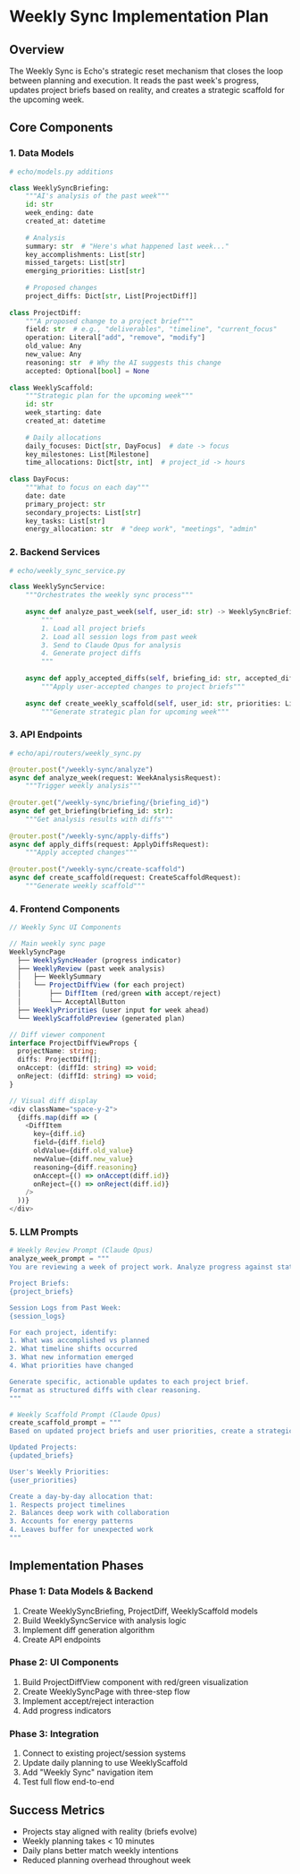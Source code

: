 # Weekly Sync Implementation Plan

## Overview
The Weekly Sync is Echo's strategic reset mechanism that closes the loop between planning and execution. It reads the past week's progress, updates project briefs based on reality, and creates a strategic scaffold for the upcoming week.

## Core Components

### 1. Data Models

```python
# echo/models.py additions

class WeeklySyncBriefing:
    """AI's analysis of the past week"""
    id: str
    week_ending: date
    created_at: datetime
    
    # Analysis
    summary: str  # "Here's what happened last week..."
    key_accomplishments: List[str]
    missed_targets: List[str]
    emerging_priorities: List[str]
    
    # Proposed changes
    project_diffs: Dict[str, List[ProjectDiff]]
    
class ProjectDiff:
    """A proposed change to a project brief"""
    field: str  # e.g., "deliverables", "timeline", "current_focus"
    operation: Literal["add", "remove", "modify"]
    old_value: Any
    new_value: Any
    reasoning: str  # Why the AI suggests this change
    accepted: Optional[bool] = None
    
class WeeklyScaffold:
    """Strategic plan for the upcoming week"""
    id: str
    week_starting: date
    created_at: datetime
    
    # Daily allocations
    daily_focuses: Dict[str, DayFocus]  # date -> focus
    key_milestones: List[Milestone]
    time_allocations: Dict[str, int]  # project_id -> hours
    
class DayFocus:
    """What to focus on each day"""
    date: date
    primary_project: str
    secondary_projects: List[str]
    key_tasks: List[str]
    energy_allocation: str  # "deep work", "meetings", "admin"
```

### 2. Backend Services

```python
# echo/weekly_sync_service.py

class WeeklySyncService:
    """Orchestrates the weekly sync process"""
    
    async def analyze_past_week(self, user_id: str) -> WeeklySyncBriefing:
        """
        1. Load all project briefs
        2. Load all session logs from past week
        3. Send to Claude Opus for analysis
        4. Generate project diffs
        """
        
    async def apply_accepted_diffs(self, briefing_id: str, accepted_diffs: List[str]):
        """Apply user-accepted changes to project briefs"""
        
    async def create_weekly_scaffold(self, user_id: str, priorities: List[str]) -> WeeklyScaffold:
        """Generate strategic plan for upcoming week"""
```

### 3. API Endpoints

```python
# echo/api/routers/weekly_sync.py

@router.post("/weekly-sync/analyze")
async def analyze_week(request: WeekAnalysisRequest):
    """Trigger weekly analysis"""
    
@router.get("/weekly-sync/briefing/{briefing_id}")
async def get_briefing(briefing_id: str):
    """Get analysis results with diffs"""
    
@router.post("/weekly-sync/apply-diffs")
async def apply_diffs(request: ApplyDiffsRequest):
    """Apply accepted changes"""
    
@router.post("/weekly-sync/create-scaffold")
async def create_scaffold(request: CreateScaffoldRequest):
    """Generate weekly scaffold"""
```

### 4. Frontend Components

```typescript
// Weekly Sync UI Components

// Main weekly sync page
WeeklySyncPage
  ├── WeeklySyncHeader (progress indicator)
  ├── WeeklyReview (past week analysis)
  │   ├── WeeklySummary
  │   └── ProjectDiffView (for each project)
  │       ├── DiffItem (red/green with accept/reject)
  │       └── AcceptAllButton
  ├── WeeklyPriorities (user input for week ahead)
  └── WeeklyScaffoldPreview (generated plan)

// Diff viewer component
interface ProjectDiffViewProps {
  projectName: string;
  diffs: ProjectDiff[];
  onAccept: (diffId: string) => void;
  onReject: (diffId: string) => void;
}

// Visual diff display
<div className="space-y-2">
  {diffs.map(diff => (
    <DiffItem
      key={diff.id}
      field={diff.field}
      oldValue={diff.old_value}
      newValue={diff.new_value}
      reasoning={diff.reasoning}
      onAccept={() => onAccept(diff.id)}
      onReject={() => onReject(diff.id)}
    />
  ))}
</div>
```

### 5. LLM Prompts

```python
# Weekly Review Prompt (Claude Opus)
analyze_week_prompt = """
You are reviewing a week of project work. Analyze progress against stated goals.

Project Briefs:
{project_briefs}

Session Logs from Past Week:
{session_logs}

For each project, identify:
1. What was accomplished vs planned
2. What timeline shifts occurred
3. What new information emerged
4. What priorities have changed

Generate specific, actionable updates to each project brief.
Format as structured diffs with clear reasoning.
"""

# Weekly Scaffold Prompt (Claude Opus)
create_scaffold_prompt = """
Based on updated project briefs and user priorities, create a strategic weekly plan.

Updated Projects:
{updated_briefs}

User's Weekly Priorities:
{user_priorities}

Create a day-by-day allocation that:
1. Respects project timelines
2. Balances deep work with collaboration
3. Accounts for energy patterns
4. Leaves buffer for unexpected work
"""
```

## Implementation Phases

### Phase 1: Data Models & Backend
1. Create WeeklySyncBriefing, ProjectDiff, WeeklyScaffold models
2. Build WeeklySyncService with analysis logic
3. Implement diff generation algorithm
4. Create API endpoints

### Phase 2: UI Components  
1. Build ProjectDiffView component with red/green visualization
2. Create WeeklySyncPage with three-step flow
3. Implement accept/reject interaction
4. Add progress indicators

### Phase 3: Integration
1. Connect to existing project/session systems
2. Update daily planning to use WeeklyScaffold
3. Add "Weekly Sync" navigation item
4. Test full flow end-to-end

## Success Metrics
- Projects stay aligned with reality (briefs evolve)
- Weekly planning takes < 10 minutes
- Daily plans better match weekly intentions
- Reduced planning overhead throughout week